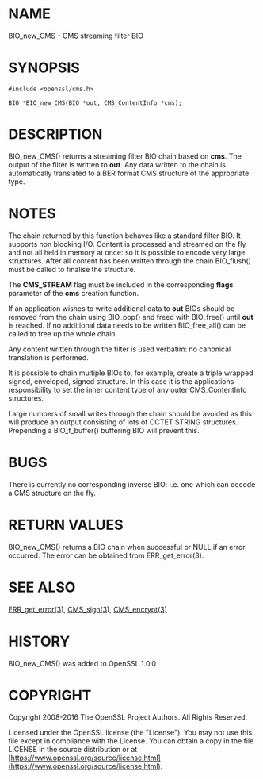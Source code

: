 # NAME

BIO\_new\_CMS - CMS streaming filter BIO

# SYNOPSIS

    #include <openssl/cms.h>

    BIO *BIO_new_CMS(BIO *out, CMS_ContentInfo *cms);

# DESCRIPTION

BIO\_new\_CMS() returns a streaming filter BIO chain based on **cms**. The output
of the filter is written to **out**. Any data written to the chain is
automatically translated to a BER format CMS structure of the appropriate type.

# NOTES

The chain returned by this function behaves like a standard filter BIO. It
supports non blocking I/O. Content is processed and streamed on the fly and not
all held in memory at once: so it is possible to encode very large structures.
After all content has been written through the chain BIO\_flush() must be called
to finalise the structure.

The **CMS\_STREAM** flag must be included in the corresponding **flags**
parameter of the **cms** creation function.

If an application wishes to write additional data to **out** BIOs should be
removed from the chain using BIO\_pop() and freed with BIO\_free() until **out**
is reached. If no additional data needs to be written BIO\_free\_all() can be
called to free up the whole chain.

Any content written through the filter is used verbatim: no canonical
translation is performed.

It is possible to chain multiple BIOs to, for example, create a triple wrapped
signed, enveloped, signed structure. In this case it is the applications
responsibility to set the inner content type of any outer CMS\_ContentInfo
structures.

Large numbers of small writes through the chain should be avoided as this will
produce an output consisting of lots of OCTET STRING structures. Prepending
a BIO\_f\_buffer() buffering BIO will prevent this.

# BUGS

There is currently no corresponding inverse BIO: i.e. one which can decode
a CMS structure on the fly.

# RETURN VALUES

BIO\_new\_CMS() returns a BIO chain when successful or NULL if an error
occurred. The error can be obtained from ERR\_get\_error(3).

# SEE ALSO

[ERR\_get\_error(3)](http://man.he.net/man3/ERR_get_error), [CMS\_sign(3)](http://man.he.net/man3/CMS_sign),
[CMS\_encrypt(3)](http://man.he.net/man3/CMS_encrypt)

# HISTORY

BIO\_new\_CMS() was added to OpenSSL 1.0.0

# COPYRIGHT

Copyright 2008-2016 The OpenSSL Project Authors. All Rights Reserved.

Licensed under the OpenSSL license (the "License").  You may not use
this file except in compliance with the License.  You can obtain a copy
in the file LICENSE in the source distribution or at
[https://www.openssl.org/source/license.html](https://www.openssl.org/source/license.html).
